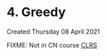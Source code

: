 # 4. Greedy
Created Thursday 08 April 2021

FIXME: Not in CN course
[CLRS](../../../5-CLRS/4-Advanced-Design-and-Analysis-Techniques/16-Greedy-Algorithms.md)